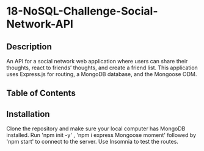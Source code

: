 # 18-NoSQL-Challenge-Social-Network-API

## Description
An API for a social network web application where users can share their thoughts, react to friends’ thoughts, and create a friend list. This application uses Express.js for routing, a MongoDB database, and the Mongoose ODM.

## Table of Contents

## Installation
Clone the repository and make sure your local computer has MongoDB installed. Run 'npm init -y' , 'npm i express Mongoose moment' followed by 'npm start' to connect to the server. Use Insomnia to test the routes.

